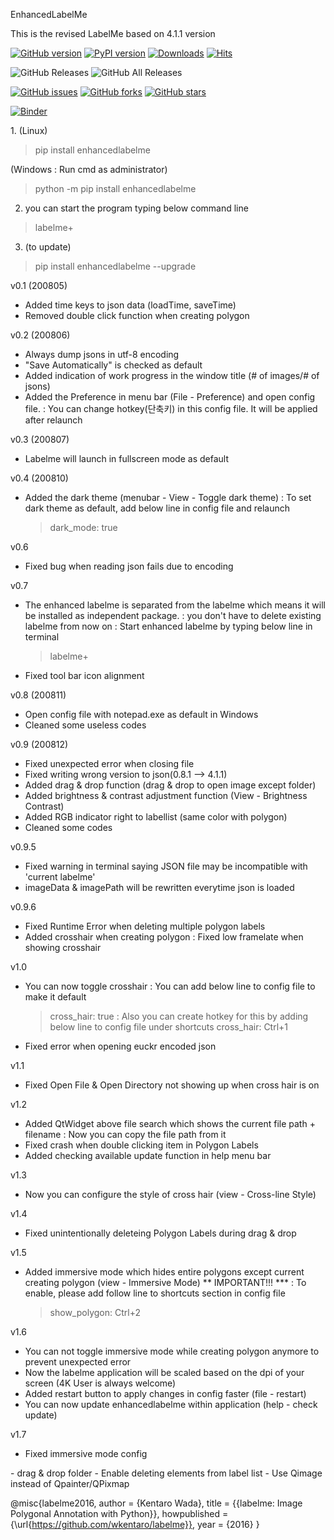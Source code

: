 EnhancedLabelMe

This is the revised LabelMe based on 4.1.1 version

[![GitHub version](https://badge.fury.io/gh/LilactheGreat%2Flabelme.svg)](https://badge.fury.io/gh/LilactheGreat%2Flabelme)
[![PyPI version](https://badge.fury.io/py/enhancedlabelme.svg)](https://badge.fury.io/py/enhancedlabelme)
[![Downloads](https://pepy.tech/badge/enhancedlabelme)](https://pepy.tech/project/enhancedlabelme)
[![Hits](https://hits.seeyoufarm.com/api/count/incr/badge.svg?url=https%3A%2F%2Fgithub.com%2FLilactheGreat%2Flabelme&count_bg=%2379C83D&title_bg=%23555555&title=hits&edge_flat=false)](https://hits.seeyoufarm.com)

![GitHub Releases](https://img.shields.io/github/downloads/LilactheGreat/labelme/latest/total)
![GitHub All Releases](https://img.shields.io/github/downloads/LilactheGreat/labelme/total?style=plastic)

[![GitHub issues](https://img.shields.io/github/issues/LilactheGreat/labelme)](https://github.com/LilactheGreat/labelme/issues)
[![GitHub forks](https://img.shields.io/github/forks/LilactheGreat/labelme)](https://github.com/LilactheGreat/labelme/network)
[![GitHub stars](https://img.shields.io/github/stars/LilactheGreat/labelme)](https://github.com/LilactheGreat/labelme/stargazers)

[![Binder](https://mybinder.org/badge_logo.svg)](https://mybinder.org/v2/gh/LilactheGreat/labelme/master?filepath=labelme)


<installtion>
1.
(Linux)
   
> pip install enhancedlabelme

(Windows : Run cmd as administrator)

> python -m pip install enhancedlabelme

2. you can start the program typing below command line

> labelme+

3. (to update)

> pip install enhancedlabelme --upgrade

<history>
   
v0.1 (200805)
- Added time keys to json data (loadTime, saveTime)
- Removed double click function when creating polygon

v0.2 (200806)
- Always dump jsons in utf-8 encoding
- "Save Automatically" is checked as default
- Added indication of work progress in the window title (# of images/# of jsons)
- Added the Preference in menu bar (File - Preference) and open config file.
   : You can change hotkey(단축키) in this config file. It will be applied after relaunch
   
v0.3 (200807)
- Labelme will launch in fullscreen mode as default

v0.4 (200810)
- Added the dark theme (menubar - View - Toggle dark theme)
  : To set dark theme as default, add below line in config file and relaunch
  > dark_mode: true

v0.6
- Fixed bug when reading json fails due to encoding

v0.7
- The enhanced labelme is separated from the labelme which means it will be installed as independent package.
  : you don't have to delete existing labelme from now on
  : Start enhanced labelme by typing below line in terminal
  > labelme+
- Fixed tool bar icon alignment

v0.8 (200811)
- Open config file with notepad.exe as default in Windows
- Cleaned some useless codes

v0.9 (200812)
- Fixed unexpected error when closing file
- Fixed writing wrong version to json(0.8.1 --> 4.1.1)
- Added drag & drop function (drag & drop to open image except folder)
- Added brightness & contrast adjustment function (View - Brightness Contrast)
- Added RGB indicator right to labellist (same color with polygon)
- Cleaned some codes

v0.9.5
- Fixed warning in terminal saying JSON file may be incompatible with 'current labelme'
- imageData & imagePath will be rewritten everytime json is loaded

v0.9.6
- Fixed Runtime Error when deleting multiple polygon labels
- Added crosshair when creating polygon
  : Fixed low framelate when showing crosshair

v1.0
- You can now toggle crosshair
  : You can add below line to config file to make it default
  > cross_hair: true
  : Also you can create hotkey for this by adding below line to config file under shortcuts
  > cross_hair: Ctrl+1
- Fixed error when opening euckr encoded json

v1.1
- Fixed Open File & Open Directory not showing up when cross hair is on

v1.2
- Added QtWidget above file search which shows the current file path + filename
  : Now you can copy the file path from it
- Fixed crash when double clicking item in Polygon Labels
- Added checking available update function in help menu bar

v1.3
- Now you can configure the style of cross hair (view - Cross-line Style)

v1.4
- Fixed unintentionally deleteing Polygon Labels during drag & drop

v1.5
- Added immersive mode which hides entire polygons except current creating polygon (view - Immersive Mode)
  ** IMPORTANT!!! ***
  : To enable, please add follow line to shortcuts section in config file
  > show_polygon: Ctrl+2

v1.6
- You can not toggle immersive mode while creating polygon anymore to prevent unexpected error
- Now the labelme application will be scaled based on the dpi of your screen
  (4K User is always welcome)
- Added restart button to apply changes in config faster (file - restart)
- You can now update enhancedlabelme within application (help - check update)

v1.7
- Fixed immersive mode config

<To Do>
- drag & drop folder
- Enable deleting elements from label list
- Use Qimage instead of Qpainter/QPixmap


@misc{labelme2016,
  author =       {Kentaro Wada},
  title =        {{labelme: Image Polygonal Annotation with Python}},
  howpublished = {\url{https://github.com/wkentaro/labelme}},
  year =         {2016}
}
